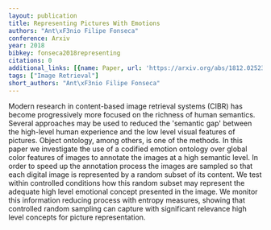 ```yaml
---
layout: publication
title: Representing Pictures With Emotions
authors: "Ant\xF3nio Filipe Fonseca"
conference: Arxiv
year: 2018
bibkey: fonseca2018representing
citations: 0
additional_links: [{name: Paper, url: 'https://arxiv.org/abs/1812.02523'}]
tags: ["Image Retrieval"]
short_authors: "Ant\xF3nio Filipe Fonseca"
---
```

Modern research in content-based image retrieval systems (CIBR) has become
progressively more focused on the richness of human semantics. Several
approaches may be used to reduced the 'semantic gap' between the high-level
human experience and the low level visual features of pictures. Object
ontology, among others, is one of the methods. In this paper we investigate the
use of a codified emotion ontology over global color features of images to
annotate the images at a high semantic level. In order to speed up the
annotation process the images are sampled so that each digital image is
represented by a random subset of its content. We test within controlled
conditions how this random subset may represent the adequate high level
emotional concept presented in the image. We monitor this information reducing
process with entropy measures, showing that controlled random sampling can
capture with significant relevance high level concepts for picture
representation.